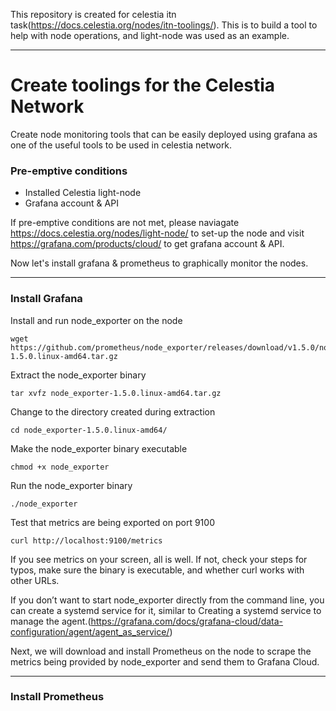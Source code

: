 This repository is created for celestia itn task(https://docs.celestia.org/nodes/itn-toolings/). This is to build a tool to help with node operations, and light-node was used as an example.

------------------------------------------------------
Create toolings for the Celestia Network
===================
Create node monitoring tools that can be easily deployed using grafana as one of the useful tools to be used in celestia network.

### Pre-emptive conditions
- Installed Celestia light-node 
- Grafana account & API

If pre-emptive conditions are not met, please naviagate https://docs.celestia.org/nodes/light-node/ to set-up the node and visit https://grafana.com/products/cloud/ to get grafana account & API.


Now let's install grafana & prometheus to graphically monitor the nodes.

---------------------------------------------
### Install Grafana    

Install and run node_exporter on the node

```
wget https://github.com/prometheus/node_exporter/releases/download/v1.5.0/node_exporter-1.5.0.linux-amd64.tar.gz
```

Extract the node_exporter binary

```
tar xvfz node_exporter-1.5.0.linux-amd64.tar.gz
```

Change to the directory created during extraction

```
cd node_exporter-1.5.0.linux-amd64/
```

Make the node_exporter binary executable

```
chmod +x node_exporter
```

Run the node_exporter binary

```
./node_exporter
```

Test that metrics are being exported on port 9100

```
curl http://localhost:9100/metrics
```
 
If you see metrics on your screen, all is well. If not, check your steps for typos, make sure the binary is executable, and whether curl works with other URLs.
 
If you don’t want to start node_exporter directly from the command line, you can create a systemd service for it, similar to Creating a systemd service to manage the agent.(https://grafana.com/docs/grafana-cloud/data-configuration/agent/agent_as_service/)
 
Next, we will download and install Prometheus on the node to scrape the metrics being provided by node_exporter and send them to Grafana Cloud.

----------------------
### Install Prometheus

